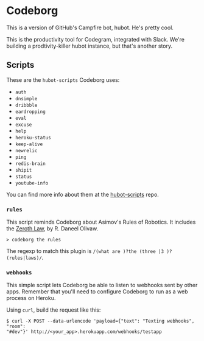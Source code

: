 # Codeborg

This is a version of GitHub's Campfire bot, hubot. He's pretty cool.

This is the productivity tool for Codegram, integrated with Slack. We're
building a prodtivity-killer hubot instance, but that's another story.

## Scripts

These are the `hubot-scripts` Codeborg uses:

* `auth`
* `dnsimple`
* `dribbble`
* `eardropping`
* `eval`
* `excuse`
* `help`
* `heroku-status`
* `keep-alive`
* `newrelic`
* `ping`
* `redis-brain`
* `shipit`
* `status`
* `youtube-info`

You can find more info about them at the
[hubot-scripts](https://github.com/github/hubot-scripts) repo.

### `rules`

This script reminds Codeborg about Asimov's Rules of Robotics. It includes the
[Zeroth
Law](http://en.wikipedia.org/wiki/Three_Laws_of_Robotics#Zeroth_Law_added), by
R. Daneel Olivaw.

```
> codeborg the rules
```

The regexp to match this plugin is `/(what are )?the (three |3
)?(rules|laws)/`.

### `webhooks`

This simple script lets Codeborg be able to listen to webhooks sent by other
apps. Remember that you'll need to configure Codeborg to run as a web process
on Heroku.

Using `curl`, build the request like this:

```
$ curl -X POST --data-urlencode 'payload={"text": "Texting webhooks", "room":
"#dev"}' http://<your_app>.herokuapp.com/webhooks/testapp
```
